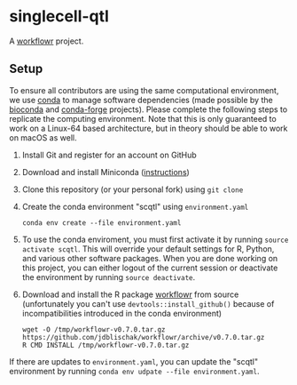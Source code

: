 # singlecell-qtl

A [workflowr][] project.

## Setup

To ensure all contributors are using the same computational environment, we use 
[conda][] to manage software dependencies (made possible by the [bioconda][] and
[conda-forge][] projects). Please complete the following steps to replicate the
computing environment. Note that this is only guaranteed to work on a Linux-64
based architecture, but in theory should be able to work on macOS as well.

1. Install Git and register for an account on GitHub

1. Download and install Miniconda ([instructions](https://conda.io/miniconda.html))

1. Clone this repository (or your personal fork) using `git clone`

1. Create the conda environment "scqtl" using `environment.yaml`
    ```
    conda env create --file environment.yaml
    ```

1. To use the conda enviroment, you must first activate it by running `source
activate scqtl`. This will override your default settings for R, Python, and
various other software packages. When you are done working on this project, you
can either logout of the current session or deactivate the environment by
running `source deactivate`.

1. Download and install the R package [workflowr][] from source (unfortunately
you can't use `devtools::install_github()` because of incompatibilities
introduced in the conda environment)
    ```
    wget -O /tmp/workflowr-v0.7.0.tar.gz https://github.com/jdblischak/workflowr/archive/v0.7.0.tar.gz
    R CMD INSTALL /tmp/workflowr-v0.7.0.tar.gz
    ```

If there are updates to `environment.yaml`, you can update the "scqtl"
environment by running `conda env udpate --file environment.yaml`.

[bioconda]: https://bioconda.github.io
[conda]: https://conda.io/docs/
[conda-forge]: https://conda-forge.org/
[workflowr]: https://github.com/jdblischak/workflowr
